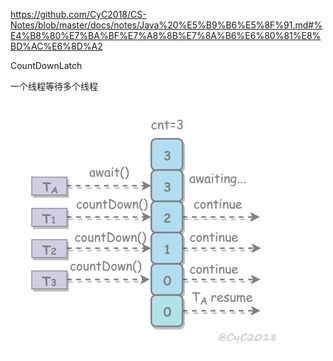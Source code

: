 https://github.com/CyC2018/CS-Notes/blob/master/docs/notes/Java%20%E5%B9%B6%E5%8F%91.md#%E4%B8%80%E7%BA%BF%E7%A8%8B%E7%8A%B6%E6%80%81%E8%BD%AC%E6%8D%A2



CountDownLatch

一个线程等待多个线程 

![img](assets/912a7886-fb1d-4a05-902d-ab17ea17007f.jpg) 

